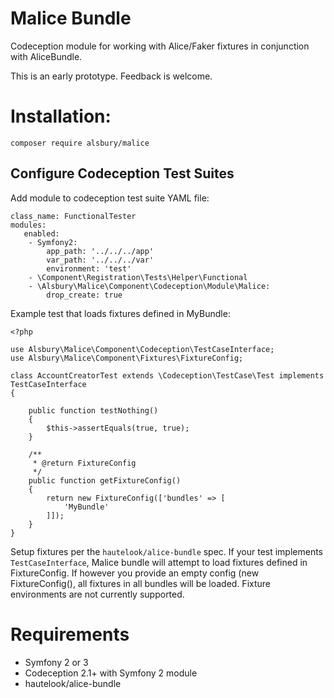 # Malice Bundle

Codeception module for working with Alice/Faker fixtures in conjunction with AliceBundle.

This is an early prototype. Feedback is welcome.

# Installation:

    composer require alsbury/malice

## Configure Codeception Test Suites

Add module to codeception test suite YAML file:

    class_name: FunctionalTester
    modules:
       enabled:
        - Symfony2:
            app_path: '../../../app'
            var_path: '../../../var'
            environment: 'test'
        - \Component\Registration\Tests\Helper\Functional
        - \Alsbury\Malice\Component\Codeception\Module\Malice:
            drop_create: true
    
Example test that loads fixtures defined in MyBundle:

    <?php
    
    use Alsbury\Malice\Component\Codeception\TestCaseInterface;
    use Alsbury\Malice\Component\Fixtures\FixtureConfig;
    
    class AccountCreatorTest extends \Codeception\TestCase\Test implements TestCaseInterface
    {
        
        public function testNothing()
        {
            $this->assertEquals(true, true);
        }
    
        /**
         * @return FixtureConfig
         */
        public function getFixtureConfig()
        {
            return new FixtureConfig(['bundles' => [
                'MyBundle'
            ]]);
        }
    }            
       
Setup fixtures per the `hautelook/alice-bundle` spec. If your test implements `TestCaseInterface`, Malice bundle will
attempt to load fixtures defined in FixtureConfig. If however you provide an empty config (new FixtureConfig(), all fixtures in all bundles
will be loaded. Fixture environments are not currently supported. 
            
# Requirements

* Symfony 2 or 3
* Codeception 2.1+ with Symfony 2 module
* hautelook/alice-bundle
